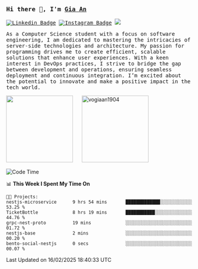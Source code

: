 ### <samp>Hi there 👋, I'm <a href="https://www.linkedin.com/in/vogiaan1904/" target="_blank">Gia An</a></samp>

<samp> [![Linkedin Badge](https://img.shields.io/badge/-LinkedIn-0e76a8?style=flat-square&logo=Linkedin&logoColor=white)](https://linkedin.com/in/vogiaan1904)
[![Instagram Badge](https://img.shields.io/badge/-Instagram-e4405f?style=flat-square&logo=Instagram&logoColor=white)](https://instagram.com/_.ja.ann_/) ![](https://komarev.com/ghpvc/?username=vogiaan1904&style=flat-square&base=100)</samp> 

<samp>As a Computer Science student with a focus on software engineering, I am dedicated to mastering the intricacies of server-side technologies and architecture. My passion for programming drives me to create efficient, scalable solutions that enhance user experiences. With a keen interest in DevOps practices, I strive to bridge the gap between development and operations, ensuring seamless deployment and continuous integration. I’m excited about the potential to innovate and make a positive impact in the tech world.</samp>



<div>
  <img height="180em" src="https://github-readme-stats.vercel.app/api/top-langs/?username=vogiaan1904&show_icons=true&hide_border=true&layout=compact&langs_count=10&theme=transparent&include_orgs=true"/>
  &nbsp;&nbsp;&nbsp;&nbsp;
  <img height="180em" src="https://github-readme-stats.vercel.app/api?username=vogiaan1904&show_icons=true&hide_border=true&&count_private=true&include_all_commits=true&theme=transparent&locale=en" alt="vogiaan1904" />
</div>






<!--START_SECTION:waka-->
![Code Time](http://img.shields.io/badge/Code%20Time-396%20hrs%2044%20mins-blue)

📊 **This Week I Spent My Time On** 

```text
🐱‍💻 Projects: 
nestjs-microservice      9 hrs 54 mins       █████████████░░░░░░░░░░░░   53.25 % 
TicketBottle             8 hrs 19 mins       ███████████░░░░░░░░░░░░░░   44.76 % 
grpc-nest-proto          19 mins             ░░░░░░░░░░░░░░░░░░░░░░░░░   01.72 % 
nestjs-base              2 mins              ░░░░░░░░░░░░░░░░░░░░░░░░░   00.20 % 
bento-social-nestjs      0 secs              ░░░░░░░░░░░░░░░░░░░░░░░░░   00.07 % 
```


 Last Updated on 16/02/2025 18:40:33 UTC
<!--END_SECTION:waka-->
